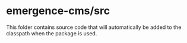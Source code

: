 # emergence-cms/src

This folder contains source code that will automatically be added to the classpath when
the package is used.
